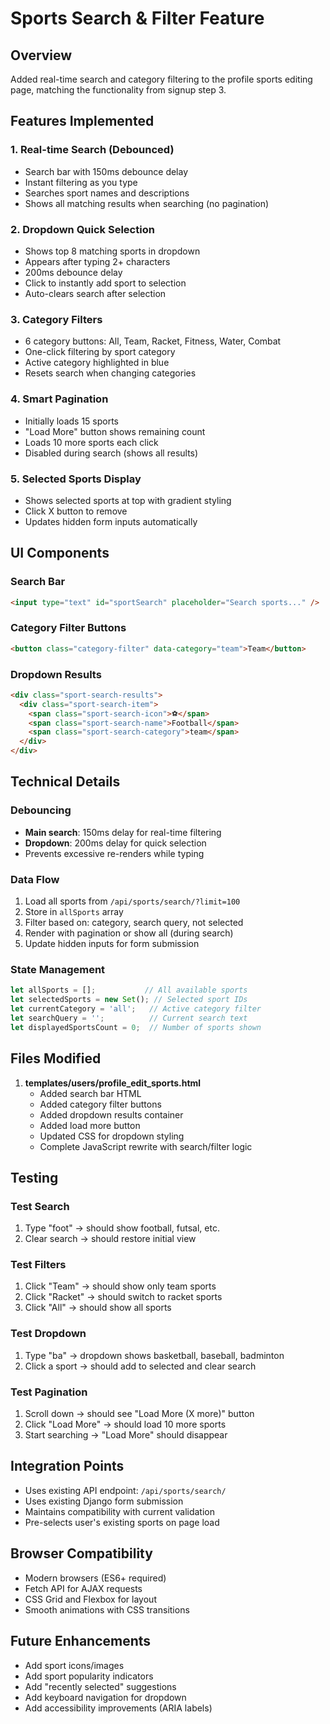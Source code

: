 # Sports Search & Filter Feature

## Overview
Added real-time search and category filtering to the profile sports editing page, matching the functionality from signup step 3.

## Features Implemented

### 1. **Real-time Search (Debounced)**
- Search bar with 150ms debounce delay
- Instant filtering as you type
- Searches sport names and descriptions
- Shows all matching results when searching (no pagination)

### 2. **Dropdown Quick Selection**
- Shows top 8 matching sports in dropdown
- Appears after typing 2+ characters
- 200ms debounce delay
- Click to instantly add sport to selection
- Auto-clears search after selection

### 3. **Category Filters**
- 6 category buttons: All, Team, Racket, Fitness, Water, Combat
- One-click filtering by sport category
- Active category highlighted in blue
- Resets search when changing categories

### 4. **Smart Pagination**
- Initially loads 15 sports
- "Load More" button shows remaining count
- Loads 10 more sports each click
- Disabled during search (shows all results)

### 5. **Selected Sports Display**
- Shows selected sports at top with gradient styling
- Click X button to remove
- Updates hidden form inputs automatically

## UI Components

### Search Bar
```html
<input type="text" id="sportSearch" placeholder="Search sports..." />
```

### Category Filter Buttons
```html
<button class="category-filter" data-category="team">Team</button>
```

### Dropdown Results
```html
<div class="sport-search-results">
  <div class="sport-search-item">
    <span class="sport-search-icon">⚽</span>
    <span class="sport-search-name">Football</span>
    <span class="sport-search-category">team</span>
  </div>
</div>
```

## Technical Details

### Debouncing
- **Main search**: 150ms delay for real-time filtering
- **Dropdown**: 200ms delay for quick selection
- Prevents excessive re-renders while typing

### Data Flow
1. Load all sports from `/api/sports/search/?limit=100`
2. Store in `allSports` array
3. Filter based on: category, search query, not selected
4. Render with pagination or show all (during search)
5. Update hidden inputs for form submission

### State Management
```javascript
let allSports = [];           // All available sports
let selectedSports = new Set(); // Selected sport IDs
let currentCategory = 'all';   // Active category filter
let searchQuery = '';          // Current search text
let displayedSportsCount = 0;  // Number of sports shown
```

## Files Modified

1. **templates/users/profile_edit_sports.html**
   - Added search bar HTML
   - Added category filter buttons
   - Added dropdown results container
   - Added load more button
   - Updated CSS for dropdown styling
   - Complete JavaScript rewrite with search/filter logic

## Testing

### Test Search
1. Type "foot" → should show football, futsal, etc.
2. Clear search → should restore initial view

### Test Filters
1. Click "Team" → should show only team sports
2. Click "Racket" → should switch to racket sports
3. Click "All" → should show all sports

### Test Dropdown
1. Type "ba" → dropdown shows basketball, baseball, badminton
2. Click a sport → should add to selected and clear search

### Test Pagination
1. Scroll down → should see "Load More (X more)" button
2. Click "Load More" → should load 10 more sports
3. Start searching → "Load More" should disappear

## Integration Points

- Uses existing API endpoint: `/api/sports/search/`
- Uses existing Django form submission
- Maintains compatibility with current validation
- Pre-selects user's existing sports on page load

## Browser Compatibility

- Modern browsers (ES6+ required)
- Fetch API for AJAX requests
- CSS Grid and Flexbox for layout
- Smooth animations with CSS transitions

## Future Enhancements

- Add sport icons/images
- Add sport popularity indicators
- Add "recently selected" suggestions
- Add keyboard navigation for dropdown
- Add accessibility improvements (ARIA labels)
